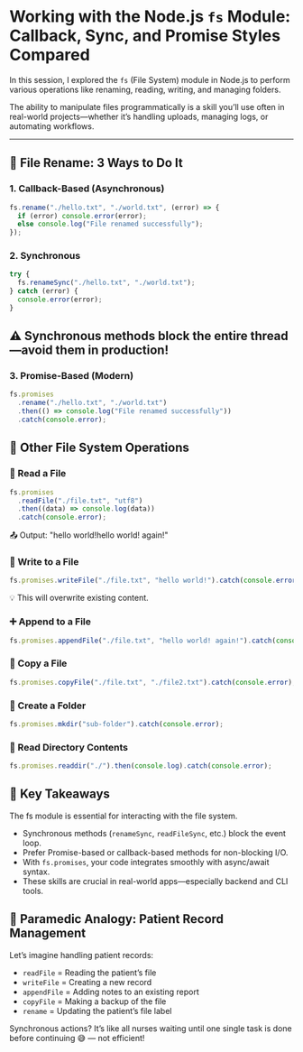 # Working with the Node.js `fs` Module: Callback, Sync, and Promise Styles Compared

In this session, I explored the `fs` (File System) module in Node.js to perform various operations like renaming, reading, writing, and managing folders.

The ability to manipulate files programmatically is a skill you’ll use often in real-world projects—whether it’s handling uploads, managing logs, or automating workflows.

---

## 📂 File Rename: 3 Ways to Do It

### 1. Callback-Based (Asynchronous)

```javascript
fs.rename("./hello.txt", "./world.txt", (error) => {
  if (error) console.error(error);
  else console.log("File renamed successfully");
});
```
### 2. Synchronous
```javascript
try {
  fs.renameSync("./hello.txt", "./world.txt");
} catch (error) {
  console.error(error);
}
```
## ⚠️ Synchronous methods block the entire thread—avoid them in production!

### 3. Promise-Based (Modern)
```javascript
fs.promises
  .rename("./hello.txt", "./world.txt")
  .then(() => console.log("File renamed successfully"))
  .catch(console.error);
```
## 📝 Other File System Operations
### 📄 Read a File
```javascript
fs.promises
  .readFile("./file.txt", "utf8")
  .then((data) => console.log(data))
  .catch(console.error);
  ```
📤 Output: "hello world!hello world! again!"

### 📄 Write to a File
```javascript
fs.promises.writeFile("./file.txt", "hello world!").catch(console.error);
```
💡 This will overwrite existing content.

### ➕ Append to a File
```javascript
fs.promises.appendFile("./file.txt", "hello world! again!").catch(console.error);
```

### 📑 Copy a File
```javascript
fs.promises.copyFile("./file.txt", "./file2.txt").catch(console.error);
```

### 📁 Create a Folder
```javascript
fs.promises.mkdir("sub-folder").catch(console.error);
```

### 📂 Read Directory Contents
```javascript
fs.promises.readdir("./").then(console.log).catch(console.error);
```

## 🧠 Key Takeaways
The fs module is essential for interacting with the file system.
- Synchronous methods (`renameSync`, `readFileSync`, etc.) block the event loop.
- Prefer Promise-based or callback-based methods for non-blocking I/O.
- With `fs.promises`, your code integrates smoothly with async/await syntax.
- These skills are crucial in real-world apps—especially backend and CLI tools.

## 🏥 Paramedic Analogy: Patient Record Management
Let’s imagine handling patient records:

- `readFile` = Reading the patient’s file
- `writeFile` = Creating a new record
- `appendFile` = Adding notes to an existing report
- `copyFile` = Making a backup of the file
- `rename` = Updating the patient’s file label

Synchronous actions?
It’s like all nurses waiting until one single task is done before continuing 😅 — not efficient!